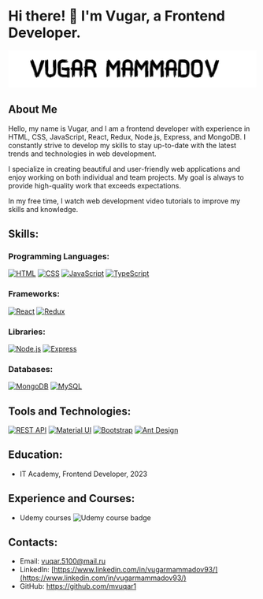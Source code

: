 # Hi there! 👋 I'm Vugar, a Frontend Developer.

![Vugar Mammadov](./images/vugar-mammadov-black-background.jpg)

## About Me

Hello, my name is Vugar, and I am a frontend developer with experience in HTML, CSS, JavaScript, React, Redux, Node.js, Express, and MongoDB. I constantly strive to develop my skills to stay up-to-date with the latest trends and technologies in web development.

I specialize in creating beautiful and user-friendly web applications and enjoy working on both individual and team projects. My goal is always to provide high-quality work that exceeds expectations.

In my free time, I watch web development video tutorials to improve my skills and knowledge.

## Skills:

### Programming Languages:

[![HTML](https://img.shields.io/badge/HTML-blue)]()
[![CSS](https://img.shields.io/badge/CSS-blue)]()
[![JavaScript](https://img.shields.io/badge/JavaScript-blue)]()
[![TypeScript](https://img.shields.io/badge/TypeScript-blue)]()

### Frameworks:

[![React](https://img.shields.io/badge/React-blue)]()
[![Redux](https://img.shields.io/badge/Redux-blue)]()

### Libraries:

[![Node.js](https://img.shields.io/badge/Node.js-blue)]()
[![Express](https://img.shields.io/badge/Express-blue)]()

### Databases:

[![MongoDB](https://img.shields.io/badge/MongoDB-blue)]()
[![MySQL](https://img.shields.io/badge/MySQL-blue)]()

## Tools and Technologies:

[![REST API](https://img.shields.io/badge/REST%20API-blue)]()
[![Material UI](https://img.shields.io/badge/Material%20UI-blue)]()
[![Bootstrap](https://img.shields.io/badge/Bootstrap-blue)]()
[![Ant Design](https://img.shields.io/badge/Ant%20Design-blue)]()

## Education:

- IT Academy, Frontend Developer, 2023

## Experience and Courses:

- Udemy courses ![Udemy course badge](https://img.shields.io/badge/Udemy-black?style=flat-square&logo=udemy&color=EC5252)

## Contacts:

- Email: vuqar.5100@mail.ru
- LinkedIn: [https://www.linkedin.com/in/vugarmammadov93/](https://www.linkedin.com/in/vugarmammadov93/)
- GitHub: https://github.com/mvuqar1
